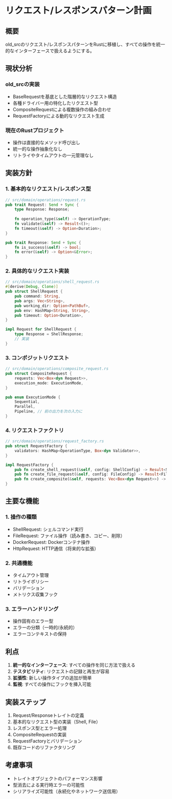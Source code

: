 # リクエスト/レスポンスパターン計画

## 概要
old_srcのリクエスト/レスポンスパターンをRustに移植し、すべての操作を統一的なインターフェースで扱えるようにする。

## 現状分析
### old_srcの実装
- BaseRequestを基底とした階層的なリクエスト構造
- 各種ドライバー用の特化したリクエスト型
- CompositeRequestによる複数操作の組み合わせ
- RequestFactoryによる動的なリクエスト生成

### 現在のRustプロジェクト
- 操作は直接的なメソッド呼び出し
- 統一的な操作抽象化なし
- リトライやタイムアウトの一元管理なし

## 実装方針
### 1. 基本的なリクエスト/レスポンス型
```rust
// src/domain/operations/request.rs
pub trait Request: Send + Sync {
    type Response: Response;
    
    fn operation_type(&self) -> OperationType;
    fn validate(&self) -> Result<()>;
    fn timeout(&self) -> Option<Duration>;
}

pub trait Response: Send + Sync {
    fn is_success(&self) -> bool;
    fn error(&self) -> Option<&Error>;
}
```

### 2. 具体的なリクエスト実装
```rust
// src/domain/operations/shell_request.rs
#[derive(Debug, Clone)]
pub struct ShellRequest {
    pub command: String,
    pub args: Vec<String>,
    pub working_dir: Option<PathBuf>,
    pub env: HashMap<String, String>,
    pub timeout: Option<Duration>,
}

impl Request for ShellRequest {
    type Response = ShellResponse;
    // 実装
}
```

### 3. コンポジットリクエスト
```rust
// src/domain/operations/composite_request.rs
pub struct CompositeRequest {
    requests: Vec<Box<dyn Request>>,
    execution_mode: ExecutionMode,
}

pub enum ExecutionMode {
    Sequential,
    Parallel,
    Pipeline, // 前の出力を次の入力に
}
```

### 4. リクエストファクトリ
```rust
// src/domain/operations/request_factory.rs
pub struct RequestFactory {
    validators: HashMap<OperationType, Box<dyn Validator>>,
}

impl RequestFactory {
    pub fn create_shell_request(&self, config: ShellConfig) -> Result<ShellRequest>;
    pub fn create_file_request(&self, config: FileConfig) -> Result<FileRequest>;
    pub fn create_composite(&self, requests: Vec<Box<dyn Request>>) -> CompositeRequest;
}
```

## 主要な機能
### 1. 操作の種類
- ShellRequest: シェルコマンド実行
- FileRequest: ファイル操作（読み書き、コピー、削除）
- DockerRequest: Dockerコンテナ操作
- HttpRequest: HTTP通信（将来的な拡張）

### 2. 共通機能
- タイムアウト管理
- リトライポリシー
- バリデーション
- メトリクス収集フック

### 3. エラーハンドリング
- 操作固有のエラー型
- エラーの分類（一時的/永続的）
- エラーコンテキストの保持

## 利点
1. **統一的なインターフェース**: すべての操作を同じ方法で扱える
2. **テスタビリティ**: リクエストの記録と再生が容易
3. **拡張性**: 新しい操作タイプの追加が簡単
4. **監視**: すべての操作にフックを挿入可能

## 実装ステップ
1. Request/Responseトレイトの定義
2. 基本的なリクエスト型の実装（Shell, File）
3. レスポンス型とエラー処理
4. CompositeRequestの実装
5. RequestFactoryとバリデーション
6. 既存コードのリファクタリング

## 考慮事項
- トレイトオブジェクトのパフォーマンス影響
- 型消去による実行時エラーの可能性
- シリアライズ可能性（永続化やネットワーク送信用）